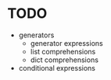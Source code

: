 # TODO
- generators
    - generator expressions
    - list comprehensions
    - dict comprehensions
- conditional expressions